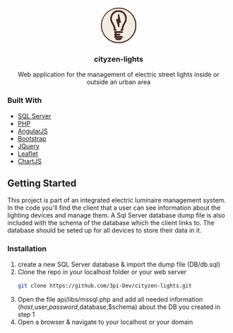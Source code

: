 <div id="top"></div>

<!-- PROJECT LOGO -->
<br />
<div align="center">
  <a href="https://github.com/3pi-Dev/cityzen-lights">
    <img src="images/logo.png" alt="Logo" width="80" height="80">
  </a>
  <h3 align="center">cityzen-lights</h3>
  <p align="center">
    Web application for the management of electric street lights inside or outside an urban area
  </p>
</div>


### Built With

* [SQL Server](https://www.microsoft.com/en-us/sql-server/sql-server-2019)
* [PHP](https://www.php.net/)
* [AngularJS](https://angularjs.org/)
* [Bootstrap](https://getbootstrap.com)
* [JQuery](https://jquery.com)
* [Leaflet](https://leafletjs.com/)
* [ChartJS](https://www.chartjs.org/)




<!-- GETTING STARTED -->
## Getting Started

This project is part of an integrated electric luminaire management system. In the code you'll find the client 
that a user can see information about the lighting devices and manage them. 
A Sql Server database dump file is also included with the schema of the database which the client links to. 
The database should be seted up for all devices to store their data in it.

### Installation

1. create a new SQL Server database & import the dump file (DB/db.sql)
2. Clone the repo in your localhost folder or your web server
   ```sh
   git clone https://github.com/3pi-Dev/cityzen-lights.git
   ```
3. Open the file api/libs/mssql.php and add all needed information ($host,$user,$password,$database,$schema) about the DB you created in step 1
4. Open a browser & navigate to your localhost or your domain
